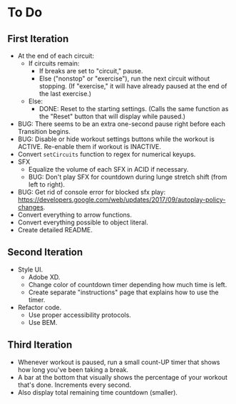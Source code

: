 # To Do


## First Iteration

- At the end of each circuit:
  - If circuits remain:
    - If breaks are set to "circuit," pause.
    - Else ("nonstop" or "exercise"), run the next circuit without stopping. (If "exercise," it will have already paused at the end of the last exercise.)
  - Else:
    - DONE: Reset to the starting settings. (Calls the same function as the "Reset" button that will display while paused.)
- BUG: There seems to be an extra one-second pause right before each Transition begins.
- BUG: Disable or hide workout settings buttons while the workout is ACTIVE. Re-enable them if workout is INACTIVE.
- Convert `setCircuits` function to regex for numerical keyups.
- SFX
  - Equalize the volume of each SFX in ACID if necessary.
  - BUG: Don't play SFX for countdown during lunge stretch shift (from left to right).
- BUG: Get rid of console error for blocked sfx play: https://developers.google.com/web/updates/2017/09/autoplay-policy-changes.
- Convert everything to arrow functions.
- Convert everything possible to object literal.
- Create detailed README.


## Second Iteration

- Style UI.
  - Adobe XD.
  - Change color of countdown timer depending how much time is left.
  - Create separate "instructions" page that explains how to use the timer.
- Refactor code.
  - Use proper accessibility protocols.
  - Use BEM.


## Third Iteration

- Whenever workout is paused, run a small count-UP timer that shows how long you've been taking a break.
- A bar at the bottom that visually shows the percentage of your workout that's done. Increments every second.
- Also display total remaining time countdown (smaller).